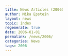 ```yaml
---
title: News Articles (2006)
author: Mika Epstein
layout: news
topic: index
regenerate: true
date: 2006-01-01
permalink: /news/2006/
categories: News
tags: 2006
---
```


